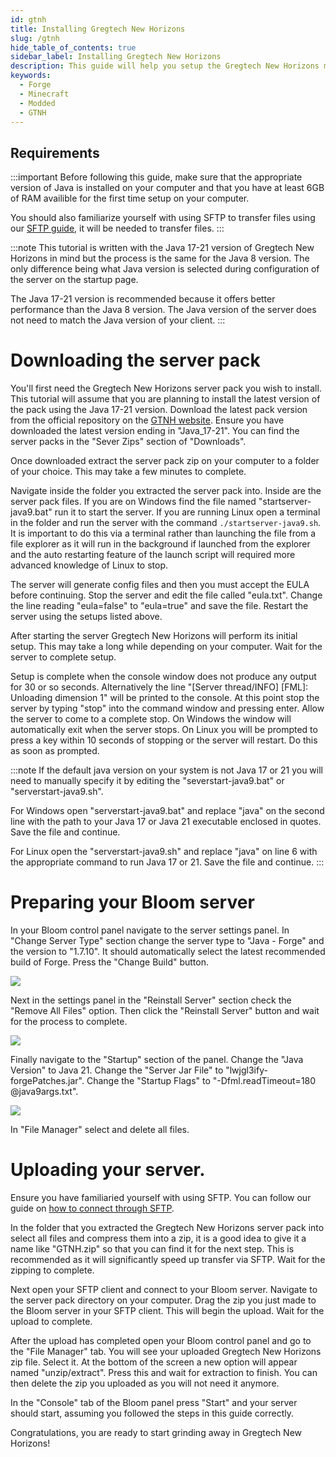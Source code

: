 ```yaml
---
id: gtnh
title: Installing Gregtech New Horizons
slug: /gtnh
hide_table_of_contents: true
sidebar_label: Installing Gregtech New Horizons
description: This guide will help you setup the Gregtech New Horizons modpack on Bloom.host
keywords:
  - Forge
  - Minecraft
  - Modded
  - GTNH
---
```


## Requirements

:::important
Before following this guide, make sure that the appropriate version of Java is installed on your computer and that you have at least 6GB of RAM availible for the first time setup on your computer.

You should also familiarize yourself with using SFTP to transfer files using our [SFTP guide](https://docs.bloom.host/sftp), it will be needed to transfer files.
:::

:::note
This tutorial is written with the Java 17-21 version of Gregtech New Horizons in mind but the process is the same for the Java 8 version.  The only difference being what Java version is selected during configuration of the server on the startup page.

The Java 17-21 version is recommended because it offers better performance than the Java 8 version.  The Java version of the server does not need to match the Java version of your client.
:::

# Downloading the server pack

You'll first need the Gregtech New Horizons server pack you wish to install.  This tutorial will assume that you are planning to install the latest version of the pack using the Java 17-21 version. Download the latest pack version from the official repository on the [GTNH website](https://gtnewhorizons.com/).  Ensure you have downloaded the latest version ending in "Java_17-21". You can find the server packs in the "Sever Zips" section of "Downloads".

Once downloaded extract the server pack zip on your computer to a folder of your choice. This may take a few minutes to complete.

Navigate inside the folder you extracted the server pack into. Inside are the server pack files. If you are on Windows find the file named "startserver-java9.bat" run it to start the server.  If you are running Linux open a terminal in the folder and run the server with the command `./startserver-java9.sh`. It is important to do this via a terminal rather than launching the file from a file explorer as it will run in the background if launched from the explorer and the auto restarting feature of the launch script will required more advanced knowledge of Linux to stop.

The server will generate config files and then you must accept the EULA before continuing.  Stop the server and edit the file called "eula.txt".  Change the line reading "eula=false" to "eula=true" and save the file.  Restart the server using the setups listed above.

After starting the server Gregtech New Horizons will perform its initial setup.  This may take a long while depending on your computer.  Wait for the server to complete setup.

Setup is complete when the console window does not produce any output for 30 or so seconds. Alternatively the line "[Server thread/INFO] [FML]: Unloading dimension 1" will be printed to the console.  At this point stop the server by typing "stop" into the command window and pressing enter.  Allow the server to come to a complete stop.  On Windows the window will automatically exit when the server stops.  On Linux you will be prompted to press a key within 10 seconds of stopping or the server will restart.  Do this as soon as prompted.

:::note
If the default java version on your system is not Java 17 or 21 you will need to manually specify it by editing the "severstart-java9.bat" or "serverstart-java9.sh".

For Windows open "serverstart-java9.bat" and replace "java" on the second line with the path to your Java 17 or Java 21 executable enclosed in quotes. Save the file and continue.

For Linux open the "serverstart-java9.sh" and replace "java" on line 6 with the appropriate command to run Java 17 or 21. Save the file and continue.
:::

# Preparing your Bloom server

In your Bloom control panel navigate to the server settings panel.  In "Change Server Type" section change the server type to "Java - Forge" and the version to "1.7.10".  It should automatically select the latest recommended build of Forge. Press the "Change Build" button.

![](/plugins_and_modifications/gtnh/1.png)

Next in the settings panel in the "Reinstall Server" section check the "Remove All Files" option.  Then click the "Reinstall Server" button and wait for the process to complete.

![](/plugins_and_modifications/gtnh/2.png)

Finally navigate to the "Startup" section of the panel.  Change the "Java Version" to Java 21. Change the "Server Jar File" to "lwjgl3ify-forgePatches.jar". Change the "Startup Flags" to "-Dfml.readTimeout=180 @java9args.txt".

![](/plugins_and_modifications/gtnh/3.png)

In "File Manager" select and delete all files.

# Uploading your server.

Ensure you have familiaried yourself with using SFTP. You can follow our guide on [how to connect through SFTP](https://docs.bloom.host/sftp).

In the folder that you extracted the Gregtech New Horizons server pack into select all files and compress them into a zip, it is a good idea to give it a name like "GTNH.zip" so that you can find it for the next step. This is recommended as it will significantly speed up transfer via SFTP. Wait for the zipping to complete.

Next open your SFTP client and connect to your Bloom server. Navigate to the server pack directory on your computer.  Drag the zip you just made to the Bloom server in your SFTP client.  This will begin the upload.  Wait for the upload to complete.

After the upload has completed open your Bloom control panel and go to the "File Manager" tab.  You will see your uploaded Gregtech New Horizons zip file.  Select it.  At the bottom of the screen a new option will appear named "unzip/extract".  Press this and wait for extraction to finish.  You can then delete the zip you uploaded as you will not need it anymore.

In the "Console" tab of the Bloom panel press "Start" and your server should start, assuming you followed the steps in this guide correctly.

Congratulations, you are ready to start grinding away in Gregtech New Horizons!
